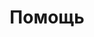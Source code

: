 ---
layout: services-list
title: Помощь
longtitle: Помощь при работе в интернете
listtitle: Помощь при работе в интернете
typePost: net-help
typeSection: net
breadcrumbs:
  - name: Услуги
    url: /services/
  - name: Сети и интернет
    url: /services/net/
breadcrumbCurrent: true
phoneCallToActionTitle: Нужна помощь при работе в интернете? Звоните!
banner: /assets/images/upload/sections/net_help.jpg
thumbnail: /assets/images/upload/sections/net_help-icon.jpg
seo:
  title: Помощь при работе в интернете
  h1: Помощь при работе в интернете
  keywords: 
    - Помощь при работе в интернете
  description: Вам что-то не понятно в том, как пользоваться интеренетом? Наши мастера помогут Вам зарегистрировать аккаунты в месседжерах и социльных сетях, научат пользоваться электронной почтой {% inCity %}.
---